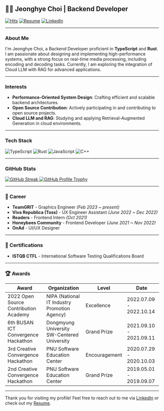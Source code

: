 ## 👩‍💻 Jeonghye Choi  | Backend Developer

[![Hits](https://hits.seeyoufarm.com/api/count/incr/badge.svg?url=https%3A%2F%2Fgithub.com%2Fjeonghye-choi&count_bg=%23E5DBCB&title_bg=%23646464&icon=github.svg&icon_color=%23FFFFFF&title=visitors&edge_flat=false)]()
[![Resume](https://img.shields.io/badge/Resume-9EA38E?style=flat-square&logo=ReadMe&logoColor=white)](https://www.notion.so/jeonghyedev/Jeonghye-8d52b0dc4ef046da8886c6b88a3cca86)
[![LinkedIn](https://img.shields.io/badge/LinkedIn-0077b5?style=flat-square&logo=linkedin&logoColor=white&link=https://www.linkedin.com/in/taeyang-jin/)](https://www.linkedin.com/in/jeonghye-choi/)

---

### About Me

I'm Jeonghye Choi, a Backend Developer proficient in **TypeScript** and **Rust**. I am passionate about designing and implementing high-performance systems, with a strong focus on real-time media processing, including encoding and decoding tasks. Currently, I am exploring the integration of Cloud LLM with RAG for advanced applications.

---

### Interests

- **Performance-Oriented System Design**: Crafting efficient and scalable backend architectures.
- **Open Source Contribution**: Actively participating in and contributing to open source projects.
- **Cloud LLM and RAG**: Studying and applying Retrieval-Augmented Generation in cloud environments.

---

### Tech Stack

![TypeScript](https://img.shields.io/badge/-TypeScript-3178C6?style=for-the-badge&logo=TypeScript&logoColor=white)
![Rust](https://img.shields.io/badge/-rust-CE422B?style=for-the-badge&logo=rust&logoColor=white)
![JavaScript](https://img.shields.io/badge/-JavaScript-F7DF1E?style=for-the-badge&logo=JavaScript&logoColor=white)
![C++](https://img.shields.io/badge/-c++-00599C?style=for-the-badge&logo=cpp&logoColor=white)

---

### GitHub Stats

<a href="https://github.com/DenverCoder1/github-readme-streak-stats">
  <img src="http://github-readme-streak-stats.herokuapp.com/?user=jeonghye-choi&theme=react&hide_border=true&date_format=%5BY.%5Dn.j" alt="GitHub Streak"/>
</a>
<a href="https://github.com/ryo-ma/github-profile-trophy">
  <img src="https://github-profile-trophy.vercel.app/?username=jeonghye-choi&theme=onedark&row=1&no-frame=true" alt="GitHub Profile Trophy"/>
</a>

---

### 🏢 Career

- **TeamGRIT** - Graphics Engineer _(Feb 2023 ~ present)_
- **Viva Republica (Toss)** - UX Engineer Assistant _(June 2022 ~ Dec 2022)_
- **Readers** - Frontend Intern _(Oct 2021)_
- **Honeybees Community** - Frontend Developer _(June 2021 ~ Nov 2022)_
- **OnAd** - UI/UX Designer

---

### 🌟 Certifications

- **ISTQB CTFL** - International Software Testing Qualifications Board

---


### 🏆 Awards

| Award                             | Organization                             | Level      | Date                   |
|-----------------------------------|------------------------------------------|------------|------------------------|
| 2022 Open Source Contribution Academy | NIPA (National IT Industry Promotion Agency) | Excellence | 2022.07.09 - 2022.10.14 |
| 6th BUSAN ICT Convergence Hackathon | Dongmyung University SW-Centered University | Grand Prize | 2021.09.10 - 2021.09.11 |
| 3rd Creative Convergence Hackathon | PNU Software Education Center            | Encouragement | 2020.07.29 - 2020.10.03 |
| 2nd Creative Convergence Hackathon | PNU Software Education Center            | Grand Prize | 2019.05.01 - 2019.09.07 |

---

Thank you for visiting my profile! Feel free to reach out to me via [LinkedIn](https://www.linkedin.com/in/jeonghye-choi/) or check out my [Resume](https://www.notion.so/jeonghyedev/Jeonghye-8d52b0dc4ef046da8886c6b88a3cca86).

